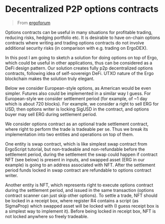 #  Decentralized P2P options contracts

> From [ergoforum](https://www.ergoforum.org/t/decentralized-p2p-options-contracts-on-ergo/3763)

Options contracts can be useful in many situations for profitable trading, reducing risks, hedging portfolio etc. It is desirable to have on-chain options contracts where writing and trading options contracts do not involve additional security risks (in comparison with e.g. trading on ErgoDEX).

In this post I am going to sketch a solution for doing options on top of Ergo, which could be useful in other applications, thus can be considered as a DeFi design pattern. Our solution creates fully p2p decentralized options contracts, following idea of self-sovereign DeFi. UTXO nature of the Ergo blockchain makes the solution truly elegant.

Below we consider European-style options, as American would be even simpler. Futures also could be implemented in a similar way I guess. For European-style we consider settlement period (for example, of ~1 day which is about 720 blocks). For example, we consider a right to sell ERG for USD, then options writer is locking SigUSD in the contract, and options buyer may sell ERG during settlement period.

We consider options contract as an optional trade settlement contract, where right to perform the trade is tradeable per se. Thus we break its implementation into two entities and operations on top of them.

One entity is swap contract, which is like simplest swap contract from ErgoScript tutorial, but non-tradeable and non-refundable before the settlement period, during the settlement the swap could happen if contract NFT (see below) is present in inputs, and swapped asset (ERG in our example) is going to an address associated with NFT. After the settlement period funds locked in swap contract are refundable to options contract writer.

Another entity is NFT, which represents right to execute options contract during the settlement period, and issued in the same transaction (options contract scanner can just skip other options). To settle a trade, NFT should be locked in a receipt box, where register R4 contains a script (as SigmaProp) which swapped asset will be locked with (I guess receipt box is a simplest way to implement it). Before being locked in receipt box, NFT is not locked anywhere so freely tradeable.